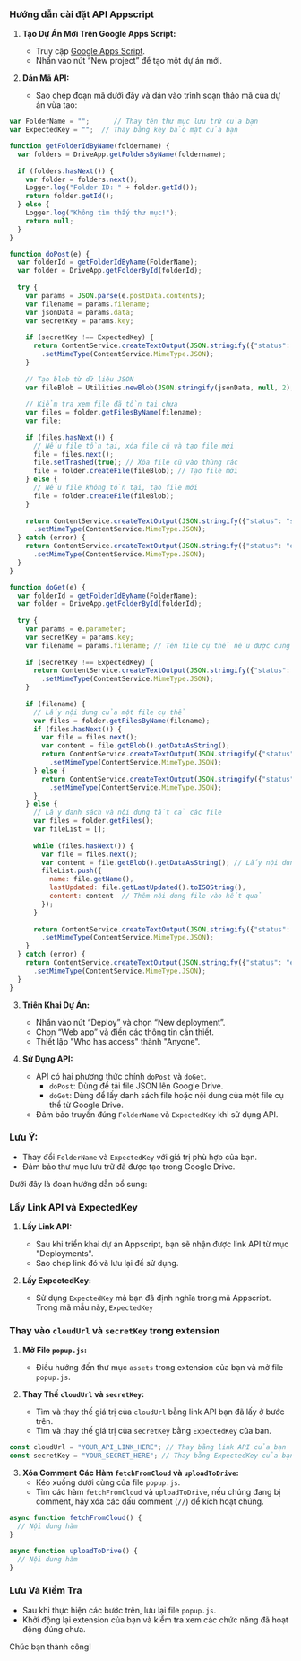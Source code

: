 
### Hướng dẫn cài đặt API Appscript

1. **Tạo Dự Án Mới Trên Google Apps Script:**
   - Truy cập [Google Apps Script](https://script.google.com/).
   - Nhấn vào nút “New project” để tạo một dự án mới.

2. **Dán Mã API:**
   - Sao chép đoạn mã dưới đây và dán vào trình soạn thảo mã của dự án vừa tạo:

```javascript
var FolderName = "";      // Thay tên thư mục lưu trữ của bạn
var ExpectedKey = "";  // Thay bằng key bảo mật của bạn

function getFolderIdByName(foldername) {
  var folders = DriveApp.getFoldersByName(foldername);
  
  if (folders.hasNext()) {
    var folder = folders.next();
    Logger.log("Folder ID: " + folder.getId());
    return folder.getId();
  } else {
    Logger.log("Không tìm thấy thư mục!");
    return null;
  }
}

function doPost(e) {
  var folderId = getFolderIdByName(FolderName);
  var folder = DriveApp.getFolderById(folderId);
  
  try {
    var params = JSON.parse(e.postData.contents);
    var filename = params.filename;
    var jsonData = params.data;
    var secretKey = params.key;
    
    if (secretKey !== ExpectedKey) {
      return ContentService.createTextOutput(JSON.stringify({"status": "error", "message": "Unauthorized"}))
        .setMimeType(ContentService.MimeType.JSON);
    }
    
    // Tạo blob từ dữ liệu JSON
    var fileBlob = Utilities.newBlob(JSON.stringify(jsonData, null, 2), "application/json", filename);
    
    // Kiểm tra xem file đã tồn tại chưa
    var files = folder.getFilesByName(filename);
    var file;
    
    if (files.hasNext()) {
      // Nếu file tồn tại, xóa file cũ và tạo file mới
      file = files.next();
      file.setTrashed(true); // Xóa file cũ vào thùng rác
      file = folder.createFile(fileBlob); // Tạo file mới
    } else {
      // Nếu file không tồn tại, tạo file mới
      file = folder.createFile(fileBlob);
    }
    
    return ContentService.createTextOutput(JSON.stringify({"status": "success", "fileUrl": file.getUrl()}))
      .setMimeType(ContentService.MimeType.JSON);
  } catch (error) {
    return ContentService.createTextOutput(JSON.stringify({"status": "error", "message": error.toString()}))
      .setMimeType(ContentService.MimeType.JSON);
  }
}

function doGet(e) {
  var folderId = getFolderIdByName(FolderName);
  var folder = DriveApp.getFolderById(folderId);
  
  try {
    var params = e.parameter;
    var secretKey = params.key;
    var filename = params.filename; // Tên file cụ thể nếu được cung cấp
    
    if (secretKey !== ExpectedKey) {
      return ContentService.createTextOutput(JSON.stringify({"status": "error", "message": "Unauthorized"}))
        .setMimeType(ContentService.MimeType.JSON);
    }
    
    if (filename) {
      // Lấy nội dung của một file cụ thể
      var files = folder.getFilesByName(filename);
      if (files.hasNext()) {
        var file = files.next();
        var content = file.getBlob().getDataAsString();
        return ContentService.createTextOutput(JSON.stringify({"status": "success", "data": content}))
          .setMimeType(ContentService.MimeType.JSON);
      } else {
        return ContentService.createTextOutput(JSON.stringify({"status": "error", "message": "File not found"}))
          .setMimeType(ContentService.MimeType.JSON);
      }
    } else {
      // Lấy danh sách và nội dung tất cả các file
      var files = folder.getFiles();
      var fileList = [];
      
      while (files.hasNext()) {
        var file = files.next();
        var content = file.getBlob().getDataAsString(); // Lấy nội dung file
        fileList.push({
          name: file.getName(),
          lastUpdated: file.getLastUpdated().toISOString(),
          content: content  // Thêm nội dung file vào kết quả
        });
      }
      
      return ContentService.createTextOutput(JSON.stringify({"status": "success", "files": fileList}))
        .setMimeType(ContentService.MimeType.JSON);
    }
  } catch (error) {
    return ContentService.createTextOutput(JSON.stringify({"status": "error", "message": error.toString()}))
      .setMimeType(ContentService.MimeType.JSON);
  }
}
```
3. **Triển Khai Dự Án:**
   - Nhấn vào nút “Deploy” và chọn “New deployment”.
   - Chọn “Web app” và điền các thông tin cần thiết.
   - Thiết lập "Who has access" thành "Anyone".

4. **Sử Dụng API:**
   - API có hai phương thức chính `doPost` và `doGet`.
     - `doPost`: Dùng để tải file JSON lên Google Drive.
     - `doGet`: Dùng để lấy danh sách file hoặc nội dung của một file cụ thể từ Google Drive.
   - Đảm bảo truyền đúng `FolderName` và `ExpectedKey` khi sử dụng API.

### Lưu Ý:
- Thay đổi `FolderName` và `ExpectedKey` với giá trị phù hợp của bạn.
- Đảm bảo thư mục lưu trữ đã được tạo trong Google Drive.

Dưới đây là đoạn hướng dẫn bổ sung:

### Lấy Link API và ExpectedKey

1. **Lấy Link API:**
   - Sau khi triển khai dự án Appscript, bạn sẽ nhận được link API từ mục "Deployments".
   - Sao chép link đó và lưu lại để sử dụng.

2. **Lấy ExpectedKey:**
   - Sử dụng `ExpectedKey` mà bạn đã định nghĩa trong mã Appscript. Trong mã mẫu này, `ExpectedKey`

### Thay vào `cloudUrl` và `secretKey` trong extension

1. **Mở File `popup.js`:**
   - Điều hướng đến thư mục `assets` trong extension của bạn và mở file `popup.js`.

2. **Thay Thế `cloudUrl` và `secretKey`:**
   - Tìm và thay thế giá trị của `cloudUrl` bằng link API bạn đã lấy ở bước trên.
   - Tìm và thay thế giá trị của `secretKey` bằng `ExpectedKey` của bạn.

```javascript
const cloudUrl = "YOUR_API_LINK_HERE"; // Thay bằng link API của bạn
const secretKey = "YOUR_SECRET_HERE"; // Thay bằng ExpectedKey của bạn
```

3. **Xóa Comment Các Hàm `fetchFromCloud` và `uploadToDrive`:**
   - Kéo xuống dưới cùng của file `popup.js`.
   - Tìm các hàm `fetchFromCloud` và `uploadToDrive`, nếu chúng đang bị comment, hãy xóa các dấu comment (`//`) để kích hoạt chúng.

```javascript
async function fetchFromCloud() {
  // Nội dung hàm
}

async function uploadToDrive() {
  // Nội dung hàm
}
```

### Lưu Và Kiểm Tra

- Sau khi thực hiện các bước trên, lưu lại file `popup.js`.
- Khởi động lại extension của bạn và kiểm tra xem các chức năng đã hoạt động đúng chưa.

Chúc bạn thành công!
